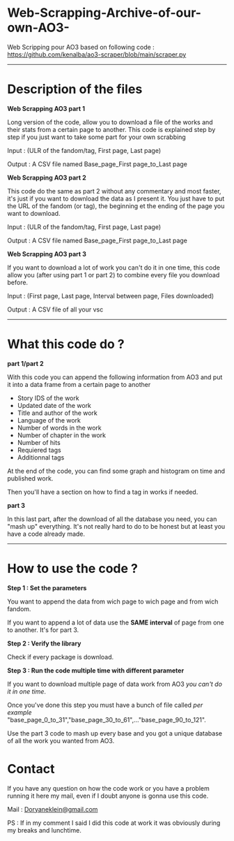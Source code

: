 # Web-Scrapping-Archive-of-our-own-AO3-
Web Scripping pour AO3 based on following code : https://github.com/kenalba/ao3-scraper/blob/main/scraper.py

---

# Description of the files

**Web Scrapping AO3 part 1**

Long version of the code, allow you to download a file of the works and their stats from a certain page to another. This code is explained step by step if you just want to take some part for your own scrabbing

Input : (ULR of the fandom/tag, First page, Last page)

Output : A CSV file named Base_page_First page_to_Last page

**Web Scrapping AO3 part 2**

This code do the same as part 2 without any commentary and most faster, it's just if you want to download the data as I present it. You just have to put the URL of the fandom (or tag), the beginning et the ending of the page you want to download.

Input : (ULR of the fandom/tag, First page, Last page)

Output : A CSV file named Base_page_First page_to_Last page

**Web Scrapping AO3 part 3**

If you want to download a lot of work you can't do it in one time, this code allow you (after using part 1 or part 2) to combine every file you download before.

Input : (First page, Last page, Interval between page, Files downloaded)

Output : A CSV file of all your vsc

---

# What this code do ?

**part 1/part 2**

With this code you can append the following information from AO3 and put it into a data frame from a certain page to another

*  Story IDS of the work
*  Updated date of the work
*  Title and author of the work
*  Language of the work
*  Number of words in the work
*  Number of chapter in the work
*  Number of hits 
*  Requiered tags 
*  Additionnal tags

At the end of the code, you can find some graph and histogram on time and published work.

Then you'll have a section on how to find a tag in works if needed.

**part 3**

In this last part, after the download of all the database you need, you can "mash up" everything.
It's not really hard to do to be honest but at least you have a code already made.



---
# How to use the code ?

**Step 1 : Set the parameters**

You want to append the data from wich page to wich page and from wich fandom.

If you want to append a lot of data use the **SAME interval** of page from one to another. It's for part 3.

**Step 2 : Verify the library**

Check if every package is download.

**Step 3 : Run the code multiple time with different parameter**

If you want to download multiple page of data work from AO3 *you can't do it in one time*.

Once you've done this step you must have a bunch of file called *per example* "base_page_0_to_31","base_page_30_to_61",..."base_page_90_to_121".

Use the part 3 code to mash up every base and you got a unique database of all the work you wanted from AO3.


# Contact

If you have any question on how the code work or you have a problem running it here my mail, even if I doubt anyone is gonna use this code.

Mail : Doryaneklein@gmail.com

PS : If in my comment I said I did this code at work it was obviously during my breaks and lunchtime.
